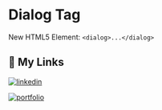 # Dialog Tag

New HTML5 Element: `<dialog>...</dialog>`

## 🔗 My Links

[![linkedin](https://img.shields.io/badge/linkedin-0A66C2?style=for-the-badge&logo=linkedin&logoColor=white)](https://www.linkedin.com/in/ahmedbenchakhter/)

[![portfolio](https://img.shields.io/badge/my_portfolio-000?style=for-the-badge&logo=ko-fi&logoColor=white)](https://ahmed-ben-chakhter.web.app/)
